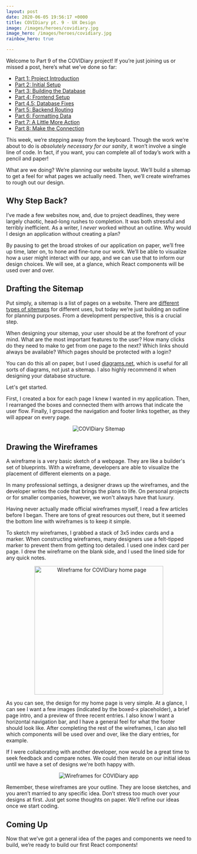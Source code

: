 ```yaml
---
layout: post
date: 2020-06-05 19:56:17 +0000
title: COVIDiary pt. 9 - UX Design
image: /images/heroes/covidiary.jpg
image_hero: /images/heroes/covidiary.jpg
rainbow_hero: true

---
```

Welcome to Part 9 of the COVIDiary project! If you’re just joining us or missed a post, here’s what we’ve done so far:

* [Part 1: Project Introduction](https://www.codewitch.dev/covidiary_-_a_rails_react_project)
* [Part 2: Initial Setup](https://www.codewitch.dev/covidiary_part_2_-_initial_setup)
* [Part 3: Building the Database](https://www.codewitch.dev/covidiary_pt_3_-_building_the_database)
* [Part 4: Frontend Setup](https://www.codewitch.dev/covidiary_pt_4_-_frontend_setup)
* [Part 4.5: Database Fixes](https://www.codewitch.dev/covidiary_pt_4_5_-_database_fixes)
* [Part 5: Backend Routing](https://www.codewitch.dev/covidiary_pt_5_-_backend_routing)
* [Part 6: Formatting Data](https://www.codewitch.dev/covidiary_pt_6_-_formatting_data)
* [Part 7: A Little More Action](https://www.codewitch.dev/covidiary_pt_7_-_a_little_more_action)
* [Part 8: Make the Connection](https://www.codewitch.dev/covidiary_pt_8_-_make_the_connection)

This week, we’re stepping away from the keyboard. Though the work we’re about to do is _absolutely necessary for our sanity_, it won’t involve a single line of code. In fact, if you want, you can complete all of today’s work with a pencil and paper!

What are we doing? We’re planning our website layout. We’ll build a sitemap to get a feel for what pages we actually need. Then, we’ll create wireframes to rough out our design.

## Why Step Back?

I’ve made a few websites now, and, due to project deadlines, they were largely chaotic, head-long rushes to completion. It was both stressful and terribly inefficient. As a writer, I _never_ worked without an outline. Why would I design an application without creating a plan?

By pausing to get the broad strokes of our application on paper, we’ll free up time, later on, to hone and fine-tune our work. We’ll be able to visualize how a user might interact with our app, and we can use that to inform our design choices. We will see, at a glance, which React components will be used over and over.

## Drafting the Sitemap

Put simply, a sitemap is a list of pages on a website. There are [different types of sitemaps](https://en.wikipedia.org/wiki/Site_map) for different uses, but today we’re just building an outline for planning purposes. From a development perspective, this is a crucial step.

When designing your sitemap, your user should be at the forefront of your mind. What are the most important features to the user? How many clicks do they need to make to get from one page to the next? Which links should always be available? Which pages should be protected with a login?

You can do this all on paper, but I used [diagrams.net](https://www.diagrams.net/), which is useful for all sorts of diagrams, not just a sitemap. I also highly recommend it when designing your database structure.

Let's get started.

First, I created a box for each page I knew I wanted in my application. Then, I rearranged the boxes and connected them with arrows that indicate the user flow. Finally, I grouped the navigation and footer links together, as they will appear on every page.

<p align='center'>
<img src='/images/sitemap.png' alt='COVIDiary Sitemap'>
</p>

## Drawing the Wireframes

A wireframe is a very basic sketch of a webpage. They are like a builder's set of blueprints. With a wireframe, developers are able to visualize the placement of different elements on a page.

In many professional settings, a designer draws up the wireframes, and the developer writes the code that brings the plans to life. On personal projects or for smaller companies, however, we won't always have that luxury.

Having never actually made official wireframes myself, I read a few articles before I began. There are tons of great resources out there, but it seemed the bottom line with wireframes is to keep it simple.

To sketch my wireframes, I grabbed a stack of 3x5 index cards and a marker. When constructing wireframes, many designers use a felt-tipped marker to prevent them from getting too detailed. I used one index card per page. I drew the wireframe on the blank side, and I used the lined side for any quick notes.

<p align='center'> <img src='/images/home-wireframe.jpg' alt='Wireframe for COVIDiary home page' width='350'> </p>

As you can see, the design for my home page is very simple. At a glance, I can see I want a few images (indicated by the boxed-x placeholder), a brief page intro, and a preview of three recent entries. I also know I want a horizontal navigation bar, and I have a general feel for what the footer should look like. After completing the rest of the wireframes, I can also tell which components will be used over and over, like the diary entries, for example.

If I were collaborating with another developer, now would be a great time to seek feedback and compare notes. We could then iterate on our initial ideas until we have a set of designs we're both happy with.

<p align='center'>
<img src='/images/wireframes.jpg' alt='Wireframes for COVIDiary app'>
</p>

Remember, these wireframes are your outline. They are loose sketches, and you aren’t married to any specific idea. Don’t stress too much over your designs at first. Just get some thoughts on paper. We’ll refine our ideas once we start coding.

## Coming Up

Now that we’ve got a general idea of the pages and components we need to build, we’re ready to build our first React components!
